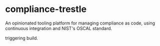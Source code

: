 # compliance-trestle

An opinionated tooling platform for managing compliance as code, using continuous integration and NIST's OSCAL standard.

triggering build.
